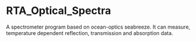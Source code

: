 # RTA_Optical_Spectra
A spectrometer program based on ocean-optics seabreeze. It can measure, temperature dependent reflection, transmission and absorption data.
